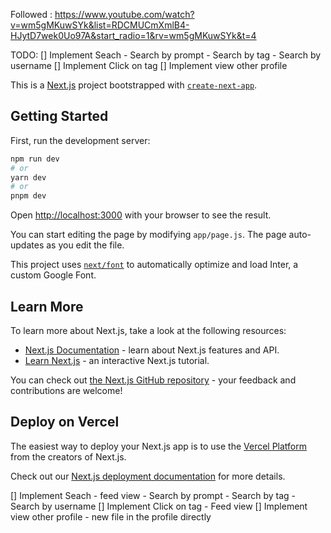 Followed : https://www.youtube.com/watch?v=wm5gMKuwSYk&list=RDCMUCmXmlB4-HJytD7wek0Uo97A&start_radio=1&rv=wm5gMKuwSYk&t=4

 TODO: 
[] Implement Seach 
    - Search by prompt
    - Search by tag
    - Search by username
[] Implement Click on tag 
[] Implement view other profile 



This is a [Next.js](https://nextjs.org/) project bootstrapped with [`create-next-app`](https://github.com/vercel/next.js/tree/canary/packages/create-next-app).

## Getting Started

First, run the development server:

```bash
npm run dev
# or
yarn dev
# or
pnpm dev
```

Open [http://localhost:3000](http://localhost:3000) with your browser to see the result.

You can start editing the page by modifying `app/page.js`. The page auto-updates as you edit the file.

This project uses [`next/font`](https://nextjs.org/docs/basic-features/font-optimization) to automatically optimize and load Inter, a custom Google Font.

## Learn More

To learn more about Next.js, take a look at the following resources:

- [Next.js Documentation](https://nextjs.org/docs) - learn about Next.js features and API.
- [Learn Next.js](https://nextjs.org/learn) - an interactive Next.js tutorial.

You can check out [the Next.js GitHub repository](https://github.com/vercel/next.js/) - your feedback and contributions are welcome!

## Deploy on Vercel

The easiest way to deploy your Next.js app is to use the [Vercel Platform](https://vercel.com/new?utm_medium=default-template&filter=next.js&utm_source=create-next-app&utm_campaign=create-next-app-readme) from the creators of Next.js.

Check out our [Next.js deployment documentation](https://nextjs.org/docs/deployment) for more details.

[] Implement Seach - feed view
    - Search by prompt
    - Search by tag
    - Search by username
[] Implement Click on tag - Feed view
[] Implement view other profile - new file in the profile directly
